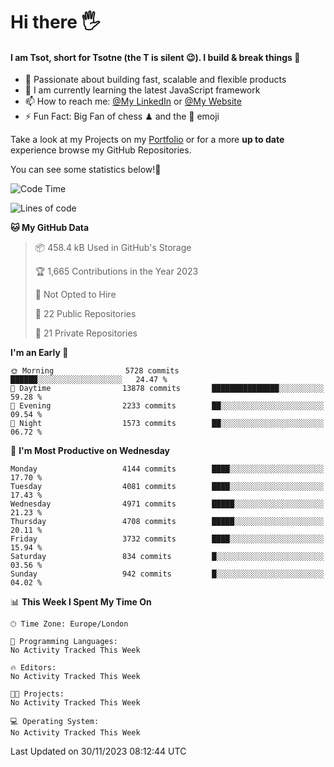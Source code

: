 # Hi there :raised_hand_with_fingers_splayed:
#### I am Tsot, short for Tsotne (the T is silent :wink:). I build & break things :space_invader:
- :telescope: Passionate about building fast, scalable and flexible products
- :seedling: I am currently learning the latest JavaScript framework 
- :mailbox: How to reach me: [@My LinkedIn](https://www.linkedin.com/in/tsotne-gvadzabia/) or [@My Website](https://tsotne.co.uk/contact)
- :zap: Fun Fact: Big Fan of chess ♟ and the 👾 emoji

Take a look at my Projects on my [Portfolio](https://tsotne.co.uk/) or for a more **up to date** experience browse my GitHub Repositories.

You can see some statistics below!:space_invader:
<!--START_SECTION:waka-->
![Code Time](http://img.shields.io/badge/Code%20Time-761%20hrs%202%20mins-blue)

![Lines of code](https://img.shields.io/badge/From%20Hello%20World%20I%27ve%20Written-8.9%20million%20lines%20of%20code-blue)

**🐱 My GitHub Data** 

> 📦 458.4 kB Used in GitHub's Storage 
 > 
> 🏆 1,665 Contributions in the Year 2023
 > 
> 🚫 Not Opted to Hire
 > 
> 📜 22 Public Repositories 
 > 
> 🔑 21 Private Repositories 
 > 
**I'm an Early 🐤** 

```text
🌞 Morning                5728 commits        ██████░░░░░░░░░░░░░░░░░░░   24.47 % 
🌆 Daytime                13878 commits       ███████████████░░░░░░░░░░   59.28 % 
🌃 Evening                2233 commits        ██░░░░░░░░░░░░░░░░░░░░░░░   09.54 % 
🌙 Night                  1573 commits        ██░░░░░░░░░░░░░░░░░░░░░░░   06.72 % 
```
📅 **I'm Most Productive on Wednesday** 

```text
Monday                   4144 commits        ████░░░░░░░░░░░░░░░░░░░░░   17.70 % 
Tuesday                  4081 commits        ████░░░░░░░░░░░░░░░░░░░░░   17.43 % 
Wednesday                4971 commits        █████░░░░░░░░░░░░░░░░░░░░   21.23 % 
Thursday                 4708 commits        █████░░░░░░░░░░░░░░░░░░░░   20.11 % 
Friday                   3732 commits        ████░░░░░░░░░░░░░░░░░░░░░   15.94 % 
Saturday                 834 commits         █░░░░░░░░░░░░░░░░░░░░░░░░   03.56 % 
Sunday                   942 commits         █░░░░░░░░░░░░░░░░░░░░░░░░   04.02 % 
```


📊 **This Week I Spent My Time On** 

```text
🕑︎ Time Zone: Europe/London

💬 Programming Languages: 
No Activity Tracked This Week

🔥 Editors: 
No Activity Tracked This Week

🐱‍💻 Projects: 
No Activity Tracked This Week

💻 Operating System: 
No Activity Tracked This Week
```


 Last Updated on 30/11/2023 08:12:44 UTC
<!--END_SECTION:waka-->
